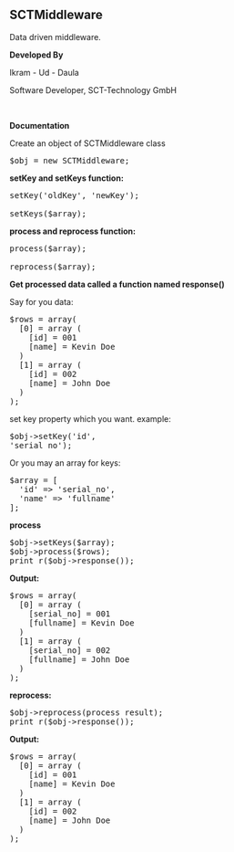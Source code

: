 ## SCTMiddleware
Data driven middleware.

<b>Developed By</b>
<p>Ikram - Ud - Daula</p>
<p>Software Developer, SCT-Technology GmbH</p><br>

<b>Documentation</b> 
<p>Create an object of SCTMiddleware class</p>
<pre>$obj = new SCTMiddleware;
</pre>

<b>setKey and setKeys function:</b>
<pre>
setKey('oldKey', 'newKey');</br>
setKeys($array);
</pre>
<b>process and reprocess function:</b>
<pre>
process($array);</br>
reprocess($array);
</pre>
<b>Get processed data called a function named response()</b>

Say for you data:
<pre>
$rows = array(
  [0] = array (
    [id] = 001
    [name] = Kevin Doe
  )
  [1] = array (
    [id] = 002
    [name] = John Doe
  )
);
</pre>
set key property which you want.
example: <pre>$obj->setKey('id', 'serial_no');</pre>
Or you may an array for keys: 
<pre>
$array = [
  'id' => 'serial_no',
  'name' => 'fullname'
];
</pre>
<b>process</b> 
<pre>$obj->setKeys($array);
$obj->process($rows);
print_r($obj->response());
</pre>
<b>Output:</b>
<pre>
$rows = array(
  [0] = array (
    [serial_no] = 001
    [fullname] = Kevin Doe
  )
  [1] = array (
    [serial_no] = 002
    [fullname] = John Doe
  )
);
</pre>
<b>reprocess:</b>
<pre>
$obj->reprocess(process result);
print_r($obj->response());
</pre>
<b>Output:</b>
<pre>
$rows = array(
  [0] = array (
    [id] = 001
    [name] = Kevin Doe
  )
  [1] = array (
    [id] = 002
    [name] = John Doe
  )
);
</pre>
